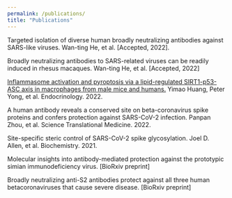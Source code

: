 ```yaml
---
permalink: /publications/
title: "Publications"
---
```

Targeted isolation  of diverse human broadly  neutralizing  antibodies against SARS-like viruses. Wan-ting He, et al. [Accepted, 2022]. 

Broadly neutralizing antibodies to SARS-related viruses can be readily induced in rhesus macaques. Wan-ting He, et al. [Accepted, 2022]

<a href="https://academic.oup.com/endo/article/163/4/bqac014/6523230">Inflammasome activation and pyroptosis via a lipid-regulated SIRT1-p53-ASC axis in macrophages from male mice and humans.</a> Yimao Huang, Peter Yong, et al. Endocrinology. 2022. 

A human antibody reveals a conserved site on beta-coronavirus spike proteins and confers protection against SARS-CoV-2 infection. Panpan Zhou, et al. Science Translational Medicine. 2022.

Site-specific steric control of SARS-CoV-2 spike glycosylation. Joel D. Allen, et al. Biochemistry. 2021.

Molecular insights into antibody-mediated protection against the prototypic simian immunodeficiency virus. [BioRxiv preprint]

Broadly neutralizing anti-S2 antibodies protect against all three human betacoronaviruses that cause severe disease. [BioRxiv preprint]
